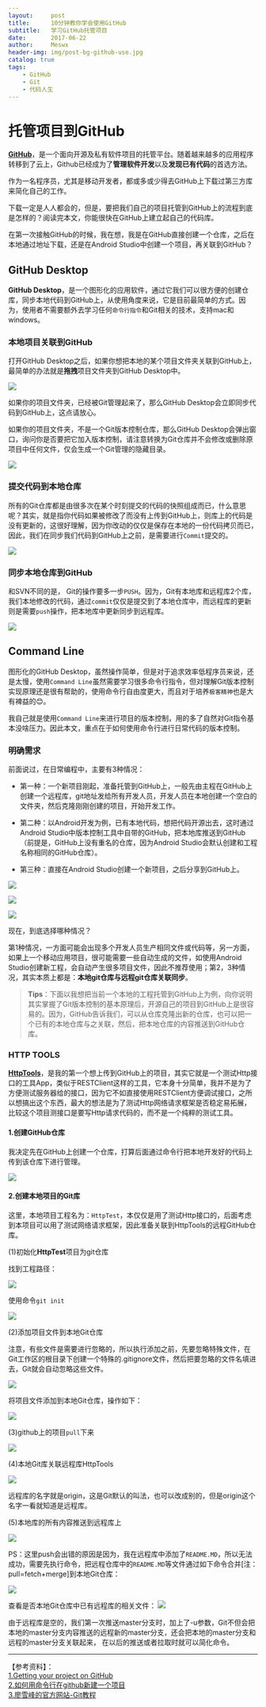 ```yaml
---
layout:     post
title:      10分钟教你学会使用GitHub
subtitle:   学习GitHub托管项目
date:       2017-06-22
author:     Meswx
header-img: img/post-bg-github-use.jpg
catalog: true
tags:
    - GitHub
    - Git
    - 代码人生
---
```


# 托管项目到GitHub

[**GitHub**](https://github.com)，是一个面向开源及私有软件项目的托管平台。随着越来越多的应用程序转移到了云上，Github已经成为了**管理软件开发**以及**发现已有代码**的首选方法。

作为一名程序员，尤其是移动开发者，都或多或少得去GitHub上下载过第三方库来简化自己的工作。

下载一定是人人都会的，但是，要把我们自己的项目托管到GitHub上的流程到底是怎样的？阅读完本文，你能很快在GitHub上建立起自己的代码库。

在第一次接触GitHub的时候，我在想，我是在GitHub直接创建一个仓库，之后在本地通过地址下载，还是在Android Studio中创建一个项目，再关联到GitHub？

## GitHub Desktop

**GitHub Desktop**，是一个图形化的应用软件，通过它我们可以很方便的创建仓库，同步本地代码到GitHub上，从使用角度来说，它是目前最简单的方式。因为，使用者不需要额外去学习任何`命令行指令`和Git相关的技术，支持mac和windows。

### 本地项目关联到GitHub

打开GitHub Desktop之后，如果你想把本地的某个项目文件夹关联到GitHub上，最简单的办法就是**拖拽**项目文件夹到GitHub Desktop中。

![](http://ww3.sinaimg.cn/large/006tNc79gy1g5j63lop5cj317l0u0gnf.jpg)

如果你的项目文件夹，已经被Git管理起来了，那么GitHub Desktop会立即同步代码到GitHub上，这点请放心。

如果你的项目文件夹，不是一个Git版本控制仓库，那么GitHub Desktop会弹出窗口，询问你是否要把它加入版本控制，请注意转换为Git仓库并不会修改或删除原项目中任何文件，仅会生成一个Git管理的隐藏目录。

![](http://ww3.sinaimg.cn/large/006tNc79gy1g5j63liahvj31040fsmyj.jpg)

### 提交代码到本地仓库

所有的Git仓库都是由很多次在某个时刻提交的代码的快照组成而已，什么意思呢？其实，就是指你代码如果被修改了而没有上传到GitHub上，则库上的代码是没有更新的，这很好理解，因为你改动的仅仅是保存在本地的一份代码拷贝而已，因此，我们在同步我们代码到GitHub上之前，是需要进行`Commit`提交的。

![](http://ww3.sinaimg.cn/large/006tNc79gy1g5j63l9492j317a0u042g.jpg)

### 同步本地仓库到GitHub

和SVN不同的是， Git的操作要多一步`PUSH`。因为，Git有本地库和远程库2个库，我们本地修改的代码，通过`commit`仅仅是提交到了本地仓库中，而远程库的更新则是需要`push`操作，把本地库中更新同步到远程库。

![](http://ww1.sinaimg.cn/large/006tNc79gy1g5j63l04pij317a0u0q5x.jpg)

## Command Line

图形化的GitHub Desktop，虽然操作简单，但是对于追求效率低程序员来说，还是太慢，使用`Command Line`虽然需要学习很多命令行指令，但对理解Git版本控制实现原理还是很有帮助的，使用命令行自由度更大，而且对于培养`极客精神`也是大有裨益的😊。

我自己就是使用`Command Line`来进行项目的版本控制，用的多了自然对Git指令基本没啥压力。因此本文，重点在于如何使用命令行进行日常代码的版本控制。

### 明确需求

前面说过，在日常编程中，主要有3种情况：

* 第一种：一个新项目刚起，准备托管到GitHub上，一般先由主程在GitHub上创建一个远程库，git地址发给所有开发人员，开发人员在本地创建一个空白的文件夹，然后克隆刚刚创建的项目，开始开发工作。

* 第二种：以Android开发为例，已有本地代码，想把代码开源出去，这时通过Android Studio中版本控制工具中自带的GitHub，把本地库推送到GitHub（前提是，GitHub上没有重名的仓库，因为Android Studio会默认创建和工程名称相同的GitHub仓库）。

* 第三种：直接在Android Studio创建一个新项目，之后分享到GitHub上。

![](http://ww1.sinaimg.cn/large/006tNc79gy1g5j63m13asj311g0k80tl.jpg)

![](http://ww4.sinaimg.cn/large/006tNc79gy1g5j63ku7ilj30wk0iadhd.jpg)

![](http://ww3.sinaimg.cn/large/006tNc79gy1g5j63krmluj30ne0d474e.jpg)

现在，到底选择哪种情况？

第1种情况，一方面可能会出现多个开发人员生产相同文件或代码等，另一方面，如果上一个移动应用项目，很可能需要一些自动生成的文件，如使用Android Studio创建新工程，会自动产生很多项目文件，因此不推荐使用；第2，3种情况，其实本质上都是：**本地git仓库与远程git仓库关联同步**。

>**Tips**：下面以我想把当前一个本地的工程托管到GitHub上为例，向你说明其实掌握了Git版本控制的基本原理后，开源自己的项目到GitHub上是很容易的。因为，GitHub告诉我们，可以从仓库克隆出新的仓库，也可以把一个已有的本地仓库与之关联，然后，把本地仓库的内容推送到GitHub仓库。

### HTTP TOOLS

[**HttpTools**]()，是我的第一个想上传到GitHub上的项目，其实它就是一个测试Http接口的工具App，类似于RESTClient这样的工具，它本身十分简单，我并不是为了方便测试服务器给的接口，因为它不如直接使用RESTClient方便调试接口，之所以想搞出这个东西，最大的想法是为了测试Http网络请求框架是否稳定易拓展，比较这个项目测接口是要写Http请求代码的，而不是一个纯粹的测试工具。

#### 1.创建GitHub仓库

我决定先在GitHub上创建一个仓库，打算后面通过命令行把本地开发好的代码上传到该仓库下进行管理。

![](http://ww1.sinaimg.cn/large/006tNc79gy1g5j63kpap3j311a0u0dhr.jpg)

#### 2.创建本地项目的Git库

这里，本地项目工程名为：`HttpTest`，本仅仅是用了测试Http接口的，后面考虑到本项目可以用了测试网络请求框架，因此准备关联到HttpTools的远程GitHub仓库。

(1)初始化**HttpTest**项目为git仓库

找到工程路径：
    
![](http://ww4.sinaimg.cn/large/006tNc79gy1g5j63kk4knj30hm0aejrl.jpg) 

使用命令`git init`
    
![](http://ww4.sinaimg.cn/large/006tNc79gy1g5j63khz8dj30vs08gdgm.jpg)

(2)添加项目文件到本地Git仓库

注意，有些文件是需要进行忽略的，所以执行添加之前，先要忽略特殊文件，在Git工作区的根目录下创建一个特殊的.gitignore文件，然后把要忽略的文件名填进去，Git就会自动忽略这些文件。

![](http://ww4.sinaimg.cn/large/006tNc79gy1g5j63j30ttj30zs0jodh0.jpg)

将项目文件添加到本地Git仓库，操作如下：

![](http://ww1.sinaimg.cn/large/006tNc79gy1g5j63kfqtpj30w806omxy.jpg) 

(3)github上的项目`pull`下来

![](http://ww4.sinaimg.cn/large/006tNc79gy1g5j63kcy0sj30vo082dgr.jpg)

(4)本地Git库关联远程库HttpTools

![](http://ww4.sinaimg.cn/large/006tNc79gy1g5j63k8zpbj30ve01y0sr.jpg)

远程库的名字就是origin，这是Git默认的叫法，也可以改成别的，但是origin这个名字一看就知道是远程库。

(5)本地库的所有内容推送到远程库上

![](http://ww1.sinaimg.cn/large/006tNc79gy1g5j63juibsj30vk00ujr9.jpg)

PS：这里push会出错的原因是因为，我在远程库中添加了`README.MD`，所以无法成功，需要先执行命令，把远程仓库中的`README.MD`等文件通过如下命令合并[注：pull=fetch+merge]到本地Git仓库：

![](http://ww3.sinaimg.cn/large/006tNc79gy1g5j6c95cwvj30vq04474n.jpg)

查看是否本地Git仓库中已有远程库的相关文件：
![](http://ww3.sinaimg.cn/large/006tNc79gy1g5j6c8wsm5j30vu050aag.jpg)

由于远程库是空的，我们第一次推送master分支时，加上了-u参数，Git不但会把本地的master分支内容推送的远程新的master分支，还会把本地的master分支和远程的master分支关联起来， 在以后的推送或者拉取时就可以简化命令。

-------
【参考资料】：<br>
[1.Getting your project on GitHub](https://guides.github.com/introduction/getting-your-project-on-github/)<br>
[2.如何用命令行在github新建一个项目](http://www.jianshu.com/p/df7ce9f3a5cb)<br>
[3.廖雪峰的官方网站-Git教程](http://www.liaoxuefeng.com/wiki/0013739516305929606dd18361248578c67b8067c8c017b000)

